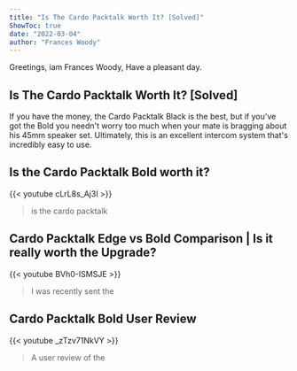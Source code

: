 ```yaml
---
title: "Is The Cardo Packtalk Worth It? [Solved]"
ShowToc: true 
date: "2022-03-04"
author: "Frances Woody" 
---
```


Greetings, iam Frances Woody, Have a pleasant day.
## Is The Cardo Packtalk Worth It? [Solved]
 If you have the money, the Cardo Packtalk Black is the best, but if you've got the Bold you needn't worry too much when your mate is bragging about his 45mm speaker set. Ultimately, this is an excellent intercom system that's incredibly easy to use.

## Is the Cardo Packtalk Bold worth it?
{{< youtube cLrL8s_Aj3I >}}
>is the cardo packtalk

## Cardo Packtalk Edge vs Bold Comparison | Is it really worth the Upgrade?
{{< youtube BVh0-ISMSJE >}}
>I was recently sent the 

## Cardo Packtalk Bold User Review
{{< youtube _zTzv71NkVY >}}
>A user review of the 

